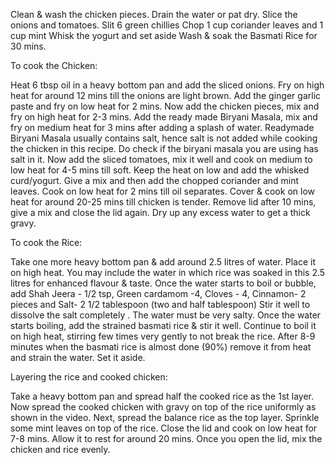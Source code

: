 Clean & wash the chicken pieces. Drain the water or pat dry.
Slice the onions and tomatoes. Slit 6 green chillies
Chop 1 cup coriander leaves and 1 cup mint
Whisk the yogurt and set aside
Wash & soak the Basmati Rice for 30 mins.


To cook the Chicken:

Heat 6 tbsp oil in a heavy bottom pan and add the sliced onions.
Fry on high heat for around 12 mins till the onions are light brown.
Add the ginger garlic paste and fry on low heat for 2 mins.
Now add the chicken pieces, mix and fry on high heat for 2-3 mins. 
Add the ready made Biryani Masala, mix and fry on medium heat for 3 mins after adding a splash of water. 
Readymade Biryani Masala usually contains salt, hence salt is not added while cooking the chicken in this recipe. Do check if the biryani masala you are using has salt in it.
Now add the sliced tomatoes, mix it well and cook on medium to low heat for 4-5 mins till soft.
Keep the heat on low and add the whisked curd/yogurt. Give a mix and then add the chopped coriander and mint leaves.
Cook on low heat for 2 mins till oil separates. 
Cover & cook on low heat for around 20-25 mins till chicken is tender. Remove lid after 10 mins, give a mix and close the lid again.
Dry up any excess water to get a thick gravy. 


To cook the Rice:

Take one more heavy bottom pan & add around 2.5 litres of water.  Place it on high heat. 
You may include the water in which rice was soaked in this 2.5 litres for enhanced flavour & taste. 
Once the water starts to boil or bubble, add Shah Jeera - 1/2 tsp, Green cardamom -4,  Cloves - 4, Cinnamon- 2 pieces and Salt- 2 1/2 tablespoon (two and half tablespoon)
Stir it well to dissolve the salt completely . The water must be very salty. 
Once the water starts boiling, add the strained basmati rice & stir it well. 
Continue to boil it on high heat, stirring few times very gently to not break the rice.
After 8-9  minutes when the basmati rice is almost done (90%) remove it from heat and strain the water. Set it aside.


Layering the rice and cooked chicken:

Take a heavy bottom pan and spread half the cooked rice as the 1st layer.
Now spread the cooked chicken with gravy on top of the rice uniformly as shown in the video.
Next, spread the balance rice as the top layer.
Sprinkle some mint leaves on top of the rice. Close the lid and cook on low heat for 7-8 mins.
Allow it to rest for around 20 mins.
Once you open the lid, mix the chicken and rice evenly. 

